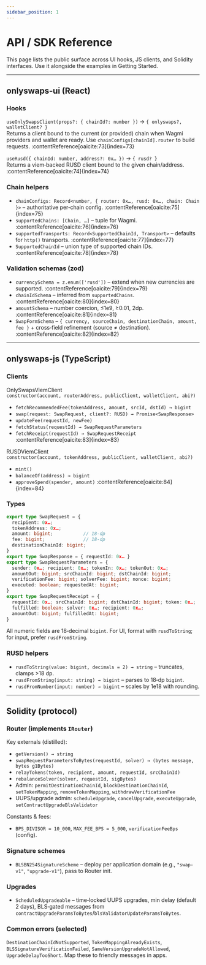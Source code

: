 ```yaml
---
sidebar_position: 1
---
```


# API / SDK Reference

This page lists the public surface across UI hooks, JS clients, and Solidity interfaces. Use it alongside the examples in Getting Started.

---

## onlyswaps-ui (React)

### Hooks

`useOnlySwapsClient(props?: { chainId?: number })` → `{ onlyswaps?, walletClient? }`  
Returns a client bound to the current (or provided) chain when Wagmi providers and wallet are ready. Use `chainConfigs[chainId].router` to build requests. :contentReference[oaicite:73]{index=73}

`useRusd({ chainId: number, address?: 0x… })` → `{ rusd? }`  
Returns a viem‑backed RUSD client bound to the given chain/address. :contentReference[oaicite:74]{index=74}

### Chain helpers

- `chainConfigs: Record<number, { router: 0x…, rusd: 0x…, chain: Chain }>` – authoritative per‑chain config. :contentReference[oaicite:75]{index=75}  
- `supportedChains: [Chain, …]` – tuple for Wagmi. :contentReference[oaicite:76]{index=76}  
- `supportedTransports: Record<SupportedChainId, Transport>` – defaults for `http()` transports. :contentReference[oaicite:77]{index=77}  
- `SupportedChainId` – union type of supported chain IDs. :contentReference[oaicite:78]{index=78}

### Validation schemas (zod)

- `currencySchema = z.enum(['rusd'])` – extend when new currencies are supported. :contentReference[oaicite:79]{index=79}  
- `chainIdSchema` – inferred from `supportedChains`. :contentReference[oaicite:80]{index=80}  
- `amountSchema` – number coercion, ≤1e9, ≥0.01, 2dp. :contentReference[oaicite:81]{index=81}  
- `SwapFormSchema` – `{ currency, sourceChain, destinationChain, amount, fee }` + cross‑field refinement (source ≠ destination). :contentReference[oaicite:82]{index=82}

---

## onlyswaps-js (TypeScript)

### Clients

OnlySwapsViemClient  
`constructor(account, routerAddress, publicClient, walletClient, abi?)`
- `fetchRecommendedFee(tokenAddress, amount, srcId, dstId) → bigint`  
- `swap(request: SwapRequest, client?: RUSD) → Promise<SwapResponse>`  
- `updateFee(requestId, newFee)`  
- `fetchStatus(requestId) → SwapRequestParameters`  
- `fetchReceipt(requestId) → SwapRequestReceipt` :contentReference[oaicite:83]{index=83}

RUSDViemClient  
`constructor(account, tokenAddress, publicClient, walletClient, abi?)`
- `mint()`  
- `balanceOf(address) → bigint`  
- `approveSpend(spender, amount)` :contentReference[oaicite:84]{index=84}

### Types

```ts
export type SwapRequest = {
  recipient: 0x…;
  tokenAddress: 0x…;
  amount: bigint;           // 18‑dp
  fee: bigint;              // 18‑dp
  destinationChainId: bigint;
}
export type SwapResponse = { requestId: 0x… }
export type SwapRequestParameters = {
  sender: 0x…; recipient: 0x…; tokenIn: 0x…; tokenOut: 0x…;
  amountOut: bigint; srcChainId: bigint; dstChainId: bigint;
  verificationFee: bigint; solverFee: bigint; nonce: bigint;
  executed: boolean; requestedAt: bigint;
}
export type SwapRequestReceipt = {
  requestId: 0x…; srcChainId: bigint; dstChainId: bigint; token: 0x…;
  fulfilled: boolean; solver: 0x…; recipient: 0x…;
  amountOut: bigint; fulfilledAt: bigint;
}
```

All numeric fields are 18‑decimal `bigint`. For UI, format with `rusdToString`; for input, prefer `rusdFromString`.  

### RUSD helpers

* `rusdToString(value: bigint, decimals = 2) → string` – truncates, clamps >18 dp. 
* `rusdFromString(input: string) → bigint` – parses to 18‑dp `bigint`. 
* `rusdFromNumber(input: number) → bigint` – scales by 1e18 with rounding. 

---

## Solidity (protocol)

### Router (implements `IRouter`)

Key externals (distilled):

* `getVersion() → string`
* `swapRequestParametersToBytes(requestId, solver) → (bytes message, bytes g1Bytes)`
* `relayTokens(token, recipient, amount, requestId, srcChainId)`
* `rebalanceSolver(solver, requestId, sigBytes)`
* Admin: `permitDestinationChainId`, `blockDestinationChainId`, `setTokenMapping`, `removeTokenMapping`, `withdrawVerificationFee`
* UUPS/upgrade admin: `scheduleUpgrade`, `cancelUpgrade`, `executeUpgrade`, `setContractUpgradeBlsValidator`  

Constants & fees:

* `BPS_DIVISOR = 10_000`, `MAX_FEE_BPS = 5_000`, `verificationFeeBps` (config). 

### Signature schemes

* `BLSBN254SignatureScheme` – deploy per application domain (e.g., `"swap-v1"`, `"upgrade-v1"`), pass to Router init. 

### Upgrades

* `ScheduledUpgradeable` – time‑locked UUPS upgrades, min delay (default 2 days), BLS‑gated messages from `contractUpgradeParamsToBytes`/`blsValidatorUpdateParamsToBytes`.  

### Common errors (selected)

`DestinationChainIdNotSupported`, `TokenMappingAlreadyExists`, `BLSSignatureVerificationFailed`, `SameVersionUpgradeNotAllowed`, `UpgradeDelayTooShort`. Map these to friendly messages in apps. 

